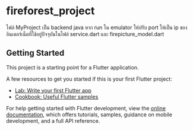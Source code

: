 # fireforest_project

ไฟล์ MyProject เป็น backend java
หาก run ใน emulator ให้ปรับ port ให้เป็น ip ของอินเตอร์เน็ตที่ใช้อยู่ปัจจุบันในไฟล์ service.dart และ firepicture_model.dart

## Getting Started

This project is a starting point for a Flutter application.

A few resources to get you started if this is your first Flutter project:

- [Lab: Write your first Flutter app](https://docs.flutter.dev/get-started/codelab)
- [Cookbook: Useful Flutter samples](https://docs.flutter.dev/cookbook)

For help getting started with Flutter development, view the
[online documentation](https://docs.flutter.dev/), which offers tutorials,
samples, guidance on mobile development, and a full API reference.
